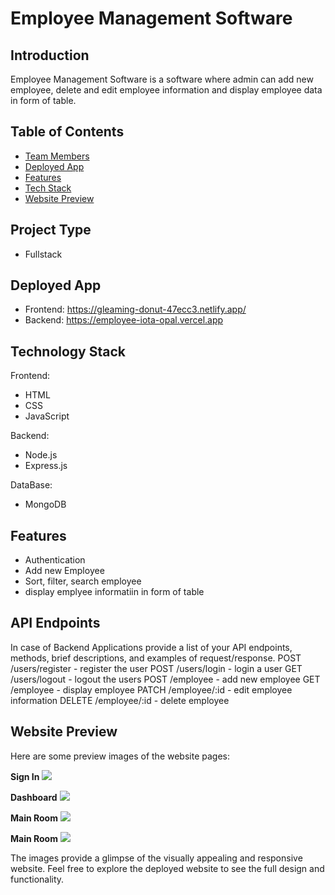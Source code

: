 # Employee Management Software

## Introduction
Employee Management Software is a software where admin can add new employee, delete and edit employee information and display employee data in form of table.

## Table of Contents
- [Team Members](#team-members)
- [Deployed App](#deployed-app)
- [Features](#features)
- [Tech Stack](#technology-stack)
- [Website Preview](#website-preview)

## Project Type
- Fullstack

## Deployed App
- Frontend: https://gleaming-donut-47ecc3.netlify.app/
- Backend: https://employee-iota-opal.vercel.app
 
## Technology Stack
Frontend:
- HTML
- CSS
- JavaScript

Backend:
- Node.js
- Express.js

DataBase:
- MongoDB

## Features

- Authentication
- Add new Employee
- Sort, filter, search employee
- display emplyee informatiin in form of table

## API Endpoints
In case of Backend Applications provide a list of your API endpoints, methods, brief descriptions, and examples of request/response.
POST /users/register - register the user
POST /users/login - login a user
GET /users/logout - logout the users
POST /employee - add new employee
GET /employee - display employee
PATCH /employee/:id - edit employee information
DELETE /employee/:id - delete employee


## Website Preview
Here are some preview images of the website pages:



**Sign In**
<img src="frontend/assets/login.png">


**Dashboard**
<img src="frontend/assets/landing.png">


**Main Room**
<img src="frontend/assets/Screenshot (285).png">


**Main Room**
<img src="frontend/assets/maintrans.png">



The images provide a glimpse of the visually appealing and responsive website. Feel free to explore the deployed website to see the full design and functionality.
